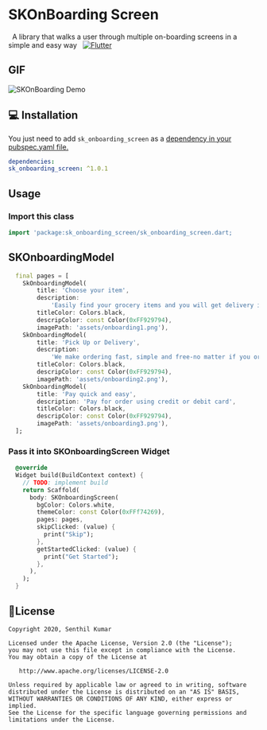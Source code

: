 # SKOnBoarding Screen
 
A library that walks a user through multiple on-boarding screens in a simple and easy way
  
 [![Flutter](https://img.shields.io/badge/Platform-Flutter-blue.svg)](https://flutter.dev/)
 
## GIF

![SKOnBoarding Demo](https://user-images.githubusercontent.com/10756609/74606492-cecdeb80-50f6-11ea-9cdb-a4497a718dc8.gif)

## 💻 Installation

You just need to add `sk_onboarding_screen` as a [dependency in your pubspec.yaml file.](https://flutter.dev/docs/development/packages-and-plugins/using-packages)

```yaml
dependencies:
sk_onboarding_screen: ^1.0.1
```

## Usage

### Import this class

```dart
import 'package:sk_onboarding_screen/sk_onboarding_screen.dart;
```

## SKOnboardingModel

```dart
  final pages = [
    SkOnboardingModel(
        title: 'Choose your item',
        description:
            'Easily find your grocery items and you will get delivery in wide range',
        titleColor: Colors.black,
        descripColor: const Color(0xFF929794),
        imagePath: 'assets/onboarding1.png'),
    SkOnboardingModel(
        title: 'Pick Up or Delivery',
        description:
            'We make ordering fast, simple and free-no matter if you order online or cash',
        titleColor: Colors.black,
        descripColor: const Color(0xFF929794),
        imagePath: 'assets/onboarding2.png'),
    SkOnboardingModel(
        title: 'Pay quick and easy',
        description: 'Pay for order using credit or debit card',
        titleColor: Colors.black,
        descripColor: const Color(0xFF929794),
        imagePath: 'assets/onboarding3.png'),
  ];
```
### Pass it into SKOnboardingScreen Widget

```dart
  @override
  Widget build(BuildContext context) {
    // TODO: implement build
    return Scaffold(
      body: SKOnboardingScreen(
        bgColor: Colors.white,
        themeColor: const Color(0xFFf74269),
        pages: pages,
        skipClicked: (value) {
          print("Skip");
        },
        getStartedClicked: (value) {
          print("Get Started");
        },
      ),
    );
  }
```

## 📃License

    Copyright 2020, Senthil Kumar

    Licensed under the Apache License, Version 2.0 (the "License");
    you may not use this file except in compliance with the License.
    You may obtain a copy of the License at

       http://www.apache.org/licenses/LICENSE-2.0

    Unless required by applicable law or agreed to in writing, software
    distributed under the License is distributed on an "AS IS" BASIS,
    WITHOUT WARRANTIES OR CONDITIONS OF ANY KIND, either express or implied.
    See the License for the specific language governing permissions and
    limitations under the License.
